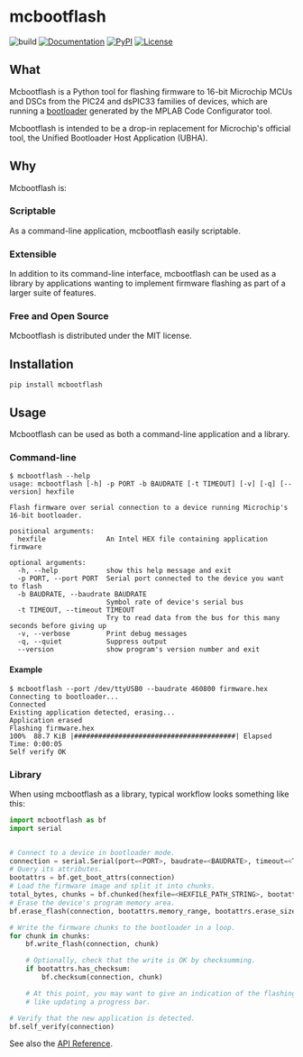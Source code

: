 # mcbootflash

![build](https://github.com/bessman/mcbootflash/actions/workflows/main.yml/badge.svg)
[![Documentation](https://img.shields.io/badge/doc-latest-blue.svg)](https://bessman.github.io/mcbootflash/)
[![PyPI](https://img.shields.io/pypi/v/mcbootflash.svg)](https://pypi.org/project/mcbootflash/)
[![License](https://img.shields.io/pypi/l/mcbootflash)](https://mit-license.org/)

## What

Mcbootflash is a Python tool for flashing firmware to 16-bit Microchip MCUs and DSCs
from the PIC24 and dsPIC33 families of devices, which are running a
[bootloader](https://www.microchip.com/en-us/software-library/16-bit-bootloader)
generated by the MPLAB Code Configurator tool.

Mcbootflash is intended to be a drop-in replacement for Microchip's official tool, the
Unified Bootloader Host Application (UBHA).

## Why

Mcbootflash is:

### Scriptable

As a command-line application, mcbootflash easily scriptable.

### Extensible

In addition to its command-line interface, mcbootflash can be used as a library by
applications wanting to implement firmware flashing as part of a larger suite of
features.

### Free and Open Source

Mcbootflash is distributed under the MIT license.

## Installation

`pip install mcbootflash`

## Usage

Mcbootflash can be used as both a command-line application and a library.

### Command-line

```shellsession
$ mcbootflash --help
usage: mcbootflash [-h] -p PORT -b BAUDRATE [-t TIMEOUT] [-v] [-q] [--version] hexfile

Flash firmware over serial connection to a device running Microchip's 16-bit bootloader.

positional arguments:
  hexfile               An Intel HEX file containing application firmware

optional arguments:
  -h, --help            show this help message and exit
  -p PORT, --port PORT  Serial port connected to the device you want to flash
  -b BAUDRATE, --baudrate BAUDRATE
                        Symbol rate of device's serial bus
  -t TIMEOUT, --timeout TIMEOUT
                        Try to read data from the bus for this many seconds before giving up
  -v, --verbose         Print debug messages
  -q, --quiet           Suppress output
  --version             show program's version number and exit
```

#### Example

```shellsession
$ mcbootflash --port /dev/ttyUSB0 --baudrate 460800 firmware.hex
Connecting to bootloader...
Connected
Existing application detected, erasing...
Application erased
Flashing firmware.hex
100%  88.7 KiB |########################################| Elapsed Time: 0:00:05
Self verify OK
```

### Library

When using mcbootflash as a library, typical workflow looks something like this:

``` py
import mcbootflash as bf
import serial


# Connect to a device in bootloader mode.
connection = serial.Serial(port=<PORT>, baudrate=<BAUDRATE>, timeout=<TIMEOUT>)
# Query its attributes.
bootattrs = bf.get_boot_attrs(connection)
# Load the firmware image and split it into chunks.
total_bytes, chunks = bf.chunked(hexfile=<HEXFILE_PATH_STRING>, bootattrs)
# Erase the device's program memory area.
bf.erase_flash(connection, bootattrs.memory_range, bootattrs.erase_size)

# Write the firmware chunks to the bootloader in a loop.
for chunk in chunks:
    bf.write_flash(connection, chunk)

    # Optionally, check that the write is OK by checksumming.
    if bootattrs.has_checksum:
        bf.checksum(connection, chunk)

    # At this point, you may want to give an indication of the flashing progress,
    # like updating a progress bar.

# Verify that the new application is detected.
bf.self_verify(connection)
```

See also the [API Reference](https://bessman.github.io/mcbootflash/api/).
